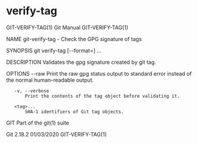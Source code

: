  # verify-tag 
GIT-VERIFY-TAG(1)                                                                                 Git Manual                                                                                GIT-VERIFY-TAG(1)

NAME
       git-verify-tag - Check the GPG signature of tags

SYNOPSIS
       git verify-tag [--format=<format>] <tag>...

DESCRIPTION
       Validates the gpg signature created by git tag.

OPTIONS
       --raw
           Print the raw gpg status output to standard error instead of the normal human-readable output.

       -v, --verbose
           Print the contents of the tag object before validating it.

       <tag>...
           SHA-1 identifiers of Git tag objects.

GIT
       Part of the git(1) suite

Git 2.18.2                                                                                        01/03/2020                                                                                GIT-VERIFY-TAG(1)
